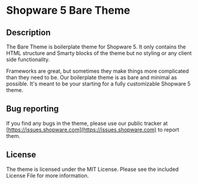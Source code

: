 # Shopware 5 Bare Theme

## Description
The Bare Theme is boilerplate theme for Shopware 5. It only contains the HTML structure and Smarty blocks of the theme but no styling or any client side functionality.

Frameworks are great, but sometimes they make things more complicated than they need to be. Our boilerplate theme is as bare and minimal as possible. It's meant to be your starting for a fully customizable Shopware 5 theme.


## Bug reporting
If you find any bugs in the theme, please use our public tracker at [https://issues.shopware.com](https://issues.shopware.com) to report them.


## License
The theme is licensed under the MIT License. Please see the included License File for more information.
